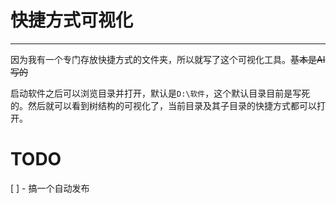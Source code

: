 # 快捷方式可视化

---

因为我有一个专门存放快捷方式的文件夹，所以就写了这个可视化工具。~~基本是AI写的~~

启动软件之后可以浏览目录并打开，默认是`D:\软件`，这个默认目录目前是写死的。然后就可以看到树结构的可视化了，当前目录及其子目录的快捷方式都可以打开。

# TODO
[ ] - 搞一个自动发布
